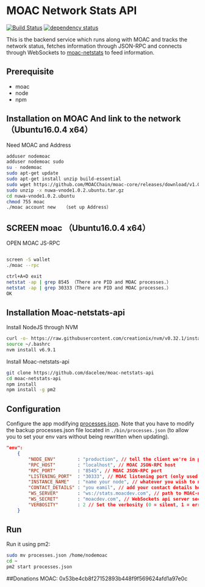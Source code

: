 MOAC Network Stats API
============
[![Build Status][travis-image]][travis-url] [![dependency status][dep-image]][dep-url]

This is the backend service which runs along with MOAC and tracks the network status, fetches information through JSON-RPC and connects through WebSockets to [moac-netstats](https://github.com/dacelee/moac-netstats) to feed information. 


## Prerequisite
* moac
* node
* npm


## Installation on MOAC And link to the network（Ubuntu16.0.4 x64）

Need MOAC and Address

```bash
adduser nodemoac
adduser nodemoac sudo
su - nodemoac
sudo apt-get update
sudo apt-get install unzip build-essential
sudo wget https://github.com/MOACChain/moac-core/releases/download/v1.0.2/nuwa-vnode1.0.2.ubuntu.tar.gz
sudo unzip -x nuwa-vnode1.0.2.ubuntu.tar.gz
cd nuwa-vnode1.0.2.ubuntu
chmod 755 moac
./moac account new   （set up Address）
```
## SCREEN moac （Ubuntu16.0.4 x64）

OPEN MOAC JS-RPC 
```bash

screen -S wallet
./moac --rpc

ctrl+A+D exit
netstat -ap | grep 8545 （There are PID and MOAC processes.）
netstat -ap | grep 30333（There are PID and MOAC processes.）
OK

```

## Installation Moac-netstats-api
Install NodeJS through NVM

```bash
curl -o- https://raw.githubusercontent.com/creationix/nvm/v0.32.1/install.sh | bash
source ~/.bashrc
nvm install v6.9.1
```
Install  Moac-netstats-api

```bash
git clone https://github.com/dacelee/moac-netstats-api
cd moac-netstats-api
npm install
npm install -g pm2
```

## Configuration

Configure the app modifying [processes.json](https://github.com/dacelee/moac-netstats-api/blob/master/processes.json). Note that you have to modify the backup processes.json file located in `./bin/processes.json` (to allow you to set your env vars without being rewritten when updating).

```json
"env":
	{
		"NODE_ENV"        : "production", // tell the client we're in production environment
		"RPC_HOST"        : "localhost", // MOAC JSON-RPC host
		"RPC_PORT"        : "8545", // MOAC JSON-RPC port
		"LISTENING_PORT"  : "30333", // MOAC listening port (only used for display)
		"INSTANCE_NAME"   : "name your node", // whatever you wish to name your node
		"CONTACT_DETAILS" : "you eamil", // add your contact details here if you wish (email/skype)
		"WS_SERVER"       : "ws://stats.moacdev.com", // path to MOAC-netstats WebSockets api server
		"WS_SECRET"       : "moacdev.com", // WebSockets api server secret used for login
		"VERBOSITY"       : 2 // Set the verbosity (0 = silent, 1 = error, warn, 2 = error, warn, info, success, 3 = all logs)
	}
```

## Run

Run it using pm2:

```bash
sudo mv processes.json /home/nodemoac
cd ~
pm2 start processes.json
```
##Donations
MOAC: 0x53be4cb8f27152893b448f9f569624afd1a97e0c


[travis-image]: https://travis-ci.org/cubedro/eth-net-intelligence-api.svg
[travis-url]: https://travis-ci.org/cubedro/eth-net-intelligence-api
[dep-image]: https://david-dm.org/cubedro/eth-net-intelligence-api.svg
[dep-url]: https://david-dm.org/cubedro/eth-net-intelligence-api
